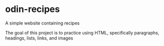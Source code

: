 # odin-recipes

A simple website containing recipes

The goal of this project is to practice using HTML, specifically paragraphs, headings, lists, links, and images